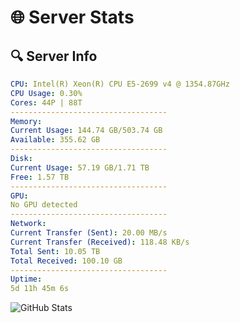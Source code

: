 # 🌐 Server Stats
## 🔍 Server Info
```yaml
CPU: Intel(R) Xeon(R) CPU E5-2699 v4 @ 1354.87GHz
CPU Usage: 0.30%
Cores: 44P | 88T
-----------------------------------
Memory:
Current Usage: 144.74 GB/503.74 GB
Available: 355.62 GB
-----------------------------------
Disk:
Current Usage: 57.19 GB/1.71 TB
Free: 1.57 TB
-----------------------------------
GPU:
No GPU detected
-----------------------------------
Network:
Current Transfer (Sent): 20.00 MB/s
Current Transfer (Received): 118.48 KB/s
Total Sent: 10.05 TB
Total Received: 100.10 GB
-----------------------------------
Uptime:
5d 11h 45m 6s
```
![GitHub Stats](https://img.shields.io/badge/Updated-2025-03-13_09:07:55-blue)
